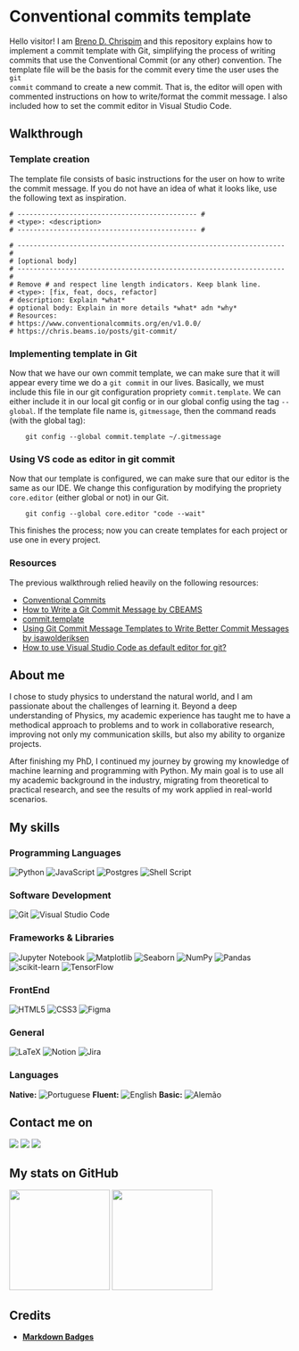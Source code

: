 # Conventional commits template

Hello visitor! I am [Breno D. Chrispim](https://github.com/DChrispim) and this repository explains how to implement a commit template with Git, simplifying the process of writing commits that use the Conventional Commit (or any other) convention. The template file will be the basis for the commit every time the user uses the <code>git commit</code> command to create a new commit. That is, the editor will open with commented instructions on how to write/format the commit message. I also included how to set the commit editor in Visual Studio Code.

## Walkthrough

### Template creation

The template file consists of basic instructions for the user on how to write the commit message. If you do not have an idea of what it looks like, use the following text as inspiration.

```Git
# --------------------------------------------- #
# <type>: <description>
# --------------------------------------------- #

# ------------------------------------------------------------------- #
# [optional body]
# ------------------------------------------------------------------- #
# Remove # and respect line length indicators. Keep blank line.
# <type>: [fix, feat, docs, refactor]
# description: Explain *what*
# optional body: Explain in more details *what* adn *why*
# Resources:
# https://www.conventionalcommits.org/en/v1.0.0/
# https://chris.beams.io/posts/git-commit/
```

### Implementing template in Git

Now that we have our own commit template, we can make sure that it will appear every time we do a <code>git commit</code> in our lives. Basically, we must include this file in our git configuration propriety <code>commit.template</code>. We can either include it in our local git config or in our global config using the tag <code>--global</code>. If the template file name is, <code>gitmessage</code>, then the command reads (with the global tag):

```Git
    git config --global commit.template ~/.gitmessage
```

### Using VS code as editor in git commit

Now that our template is configured, we can make sure that our editor is the same as our IDE. We change this configuration by modifying the propriety <code>core.editor</code> (either global or not) in our Git.

```Git
    git config --global core.editor "code --wait"
```

This finishes the process; now you can create templates for each project or use one in every project.

### Resources

The previous walkthrough relied heavily on the following resources:

- [Conventional Commits](https://www.conventionalcommits.org/en/v1.0.0/)
- [How to Write a Git Commit Message by CBEAMS](https://cbea.ms/git-commit/)
- [commit.template](https://git-scm.com/book/en/v2/Customizing-Git-Git-Configuration)
- [Using Git Commit Message Templates to Write Better Commit Messages by isawolderiksen](https://gist.github.com/lisawolderiksen/a7b99d94c92c6671181611be1641c733)
- [How to use Visual Studio Code as default editor for git?](https://stackoverflow.com/questions/30024353/how-to-use-visual-studio-code-as-default-editor-for-git)

## About me

I chose to study physics to understand the natural world, and I am passionate about the challenges of learning it. Beyond a deep understanding of Physics, my academic experience has taught me to have a methodical approach to problems and to work in collaborative research, improving not only my communication skills, but also my ability to organize projects.

After finishing my PhD, I continued my journey by growing my knowledge of machine learning and programming with Python. My main goal is to use all my academic background in the industry, migrating from theoretical to practical research, and see the results of my work applied in real-world scenarios.

## My skills

### Programming Languages

![Python](https://img.shields.io/badge/python-3670A0?style=for-the-badge&logo=python&logoColor=ffdd54)
![JavaScript](https://img.shields.io/badge/javascript-%23323330.svg?style=for-the-badge&logo=javascript&logoColor=%23F7DF1E)
![Postgres](https://img.shields.io/badge/postgres-%23316192.svg?style=for-the-badge&logo=postgresql&logoColor=white)
![Shell Script](https://img.shields.io/badge/shell_script-%23121011.svg?style=for-the-badge&logo=gnu-bash&logoColor=white)

### Software Development

![Git](https://img.shields.io/badge/git-%23F05033.svg?style=for-the-badge&logo=git&logoColor=white)
![Visual Studio Code](https://img.shields.io/badge/Visual%20Studio%20Code-0078d7.svg?style=for-the-badge&logo=visual-studio-code&logoColor=white)

### Frameworks & Libraries

![Jupyter Notebook](https://img.shields.io/badge/jupyter-%23FA0F00.svg?style=for-the-badge&logo=jupyter&logoColor=white)
![Matplotlib](https://img.shields.io/badge/Matplotlib-%23ffffff.svg?style=for-the-badge&logo=Matplotlib&logoColor=black)
![Seaborn](https://img.shields.io/badge/SeaBorn-%3670A0.svg?style=for-the-badge&logo=python&logoColor=white)
![NumPy](https://img.shields.io/badge/numpy-%23013243.svg?style=for-the-badge&logo=numpy&logoColor=white)
![Pandas](https://img.shields.io/badge/pandas-%23150458.svg?style=for-the-badge&logo=pandas&logoColor=white)
![scikit-learn](https://img.shields.io/badge/scikit--learn-%23F7931E.svg?style=for-the-badge&logo=scikit-learn&logoColor=white)
![TensorFlow](https://img.shields.io/badge/TensorFlow-%23FF6F00.svg?style=for-the-badge&logo=TensorFlow&logoColor=white)

### FrontEnd

![HTML5](https://img.shields.io/badge/html5-%23E34F26.svg?style=for-the-badge&logo=html5&logoColor=white)
![CSS3](https://img.shields.io/badge/css3-%231572B6.svg?style=for-the-badge&logo=css3&logoColor=white)
![Figma](https://img.shields.io/badge/figma-%23F24E1E.svg?style=for-the-badge&logo=figma&logoColor=white)

### General

![LaTeX](https://img.shields.io/badge/latex-%23008080.svg?style=for-the-badge&logo=latex&logoColor=white)
![Notion](https://img.shields.io/badge/Notion-%23000000.svg?style=for-the-badge&logo=notion&logoColor=white)
![Jira](https://img.shields.io/badge/jira-%230A0FFF.svg?style=for-the-badge&logo=jira&logoColor=white)

### Languages

**Native:** ![Portuguese](https://img.shields.io/badge/Portuguese-green)
**Fluent:** ![English](https://img.shields.io/badge/English-blue)
**Basic:** ![Alemão](https://img.shields.io/badge/Alemão-red)

## Contact me on

<div>
<a href = "mailto:brenoadsdc@gmail.com"><img loading="lazy" src="https://img.shields.io/badge/Gmail-D14836?style=for-the-badge&logo=gmail&logoColor=white" target="_blank"></a>
<a href="https://www.linkedin.com/in/brenochrispim/" target="_blank"><img loading="lazy" src="https://img.shields.io/badge/linkedin-%230077B5.svg?style=for-the-badge&logo=linkedin&logoColor=white" target="_blank"></a>
<a href="https://dchrispim.github.io/my-portfolio/" target="_blank"><img loading="lazy" src="https://img.shields.io/badge/My%20github%20page-121013?style=for-the-badge&logo=github&logoColor=white" target="_blank"></a>
</div>

## My stats on GitHub

<div>
<a href="https://github.com/DChrispim/"></a>
<img loading="lazy" height="180em" src="https://github-readme-stats.vercel.app/api/top-langs/?username=DChrispim&layout=compact&langs_count=7&theme=dracula"/>
<img loading="lazy" height="180em" src="https://github-readme-stats.vercel.app/api?username=DChrispim&show_icons=true&theme=dracula&include_all_commits=true&count_private=true"/>
</div>

## Credits

- [**Markdown Badges**](https://github.com/Ileriayo/markdown-badges)
